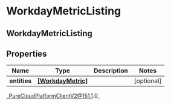 # WorkdayMetricListing

## WorkdayMetricListing

## Properties

|Name | Type | Description | Notes|
|------------ | ------------- | ------------- | -------------|
| **entities** | [**[WorkdayMetric]**](WorkdayMetric) |  | [optional] |



_PureCloudPlatformClientV2@151.1.0_
